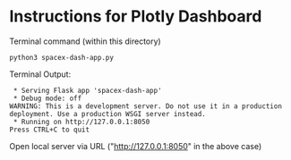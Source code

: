 # Instructions for Plotly Dashboard

Terminal command (within this directory)

```
python3 spacex-dash-app.py
```

Terminal Output:

```
 * Serving Flask app 'spacex-dash-app'
 * Debug mode: off
WARNING: This is a development server. Do not use it in a production deployment. Use a production WSGI server instead.
 * Running on http://127.0.0.1:8050
Press CTRL+C to quit
```

Open local server via URL ("http://127.0.0.1:8050" in the above case)